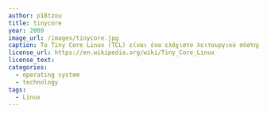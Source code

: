 ```yaml
---
author: p18tzou
title: tinycore
year: 2009
image_url: /images/tinycore.jpg
caption: Το Tiny Core Linux (TCL) είναι ένα ελάχιστο λειτουργικό σύστημα βασισμένο σε πυρήνα Linux που εστιάζει στην παροχή ενός βασικού συστήματος χρησιμοποιώντας BusyBox και FLTK. Αναπτύχθηκε από τον Robert Shingledecker, ο οποίος ήταν προηγουμένως ο κύριος προγραμματιστής του Damn Small Linux.[2][3] Η διανομή είναι αξιοσημείωτη για το μικρό της μέγεθος (11 έως 16 MB) και τον μινιμαλισμό. πρόσθετες λειτουργίες παρέχονται από επεκτάσεις. Το Tiny Core Linux είναι δωρεάν λογισμικό ανοιχτού κώδικα με άδεια χρήσης σύμφωνα με την έκδοση 2 της Γενικής Άδειας Δημόσιας Χρήσης GNU.[4]
license_url: https://en.wikipedia.org/wiki/Tiny_Core_Linux
license_text: 
categories:
  - operating system
  - technology
tags:
  - Linux
---
```

